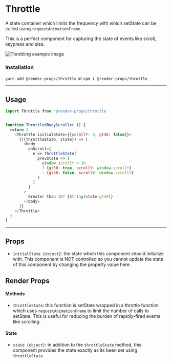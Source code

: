 # Throttle
A state container which limits the frequency with which setState can be called
using `requestAnimationFrame`.

This is a perfect component for capturing the state of events like scroll, keypress
and size.

![Throttling example image](https://image.slidesharecdn.com/5fastcordova-140116132650-phpapp02/95/fast-cordova-applications-27-638.jpg?cb=1389879297)

### Installation
```yarn add @render-props/throttle``` or ```npm i @render-props/throttle```


____


## Usage
```js
import Throttle from '@render-props/throttle'


function ThrottledBodyScroller () {
  return (
    <Throttle initialState={{scrollY: 0, gt30: false}}>
      {({throttleState, state}) => (
        <body
          onScroll={
            e => throttleState(
              prevState => (
                window.scrollY > 30
                ? {gt30: true, scrollY: window.scrollY}
                : {gt30: false, scrollY: window.scrollY}
              )
            )
          }
        >
          Greater than 30? {String(state.gt30)}
        </body>
      )}
    </Throttle>
  )
}
```

____


## Props
- `initialState {object}`: the state which this component should initialize with. This component is NOT controlled so you cannot update the state of this component by changing the property value here.

## Render Props

#### Methods
- `throttleState`: this function is setState wrapped in a throttle function which uses `requestAnimationFrame` to limit the number of calls to setState. This is useful for reducing the burden of rapidly-fired events like scrolling.

#### State
- `state {object}`: in addition to the `throttleState` method, this component provides the state exactly as its been set using `throttleState`

